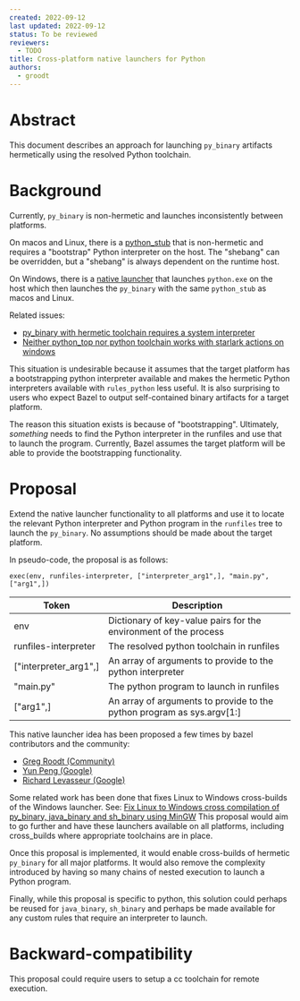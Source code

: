 ```yaml
---
created: 2022-09-12
last updated: 2022-09-12
status: To be reviewed
reviewers:
  - TODO
title: Cross-platform native launchers for Python
authors:
  - groodt
---
```



# Abstract

This document describes an approach for launching `py_binary` artifacts hermetically using the resolved Python toolchain.


# Background

Currently, `py_binary` is non-hermetic and launches inconsistently between platforms.

On macos and Linux, there is a [python_stub](https://github.com/bazelbuild/bazel/blob/master/src/main/java/com/google/devtools/build/lib/bazel/rules/python/python_stub_template.txt)
that is non-hermetic and requires a "bootstrap" Python interpreter on the host. The "shebang" can be overridden, but
a "shebang" is always dependent on the runtime host.

On Windows, there is a [native launcher](https://github.com/meteorcloudy/bazel/blob/master/src/tools/launcher/python_launcher.cc)
that launches `python.exe` on the host which then launches the `py_binary` with the same `python_stub` as macos and Linux.

Related issues:
* [py_binary with hermetic toolchain requires a system interpreter](https://github.com/bazelbuild/rules_python/issues/691)
* [Neither python_top nor python toolchain works with starlark actions on windows](https://github.com/bazelbuild/bazel/issues/7947#issuecomment-495265016)

This situation is undesirable because it assumes that the target platform has a bootstrapping python interpreter 
available and makes the hermetic Python interpreters available with `rules_python` less useful. It is also surprising to 
users who expect Bazel to output self-contained binary artifacts for a target platform.

The reason this situation exists is because of "bootstrapping". Ultimately, *something* needs to find the Python
interpreter in the runfiles and use that to launch the program. Currently, Bazel assumes the target platform will
be able to provide the bootstrapping functionality.


# Proposal

Extend the native launcher functionality to all platforms and use it to locate the relevant Python interpreter and 
Python program in the `runfiles` tree to launch the `py_binary`. No assumptions should be made about the target platform.

In pseudo-code, the proposal is as follows:

```
exec(env, runfiles-interpreter, ["interpreter_arg1",], "main.py", ["arg1",])
```

| Token                  | Description |
| ---------------------- | ----------- |
| env                    | Dictionary of key-value pairs for the environment of the process       |
| runfiles-interpreter   | The resolved python toolchain in runfiles        |
| ["interpreter_arg1",]  | An array of arguments to provide to the python interpreter        |
| "main.py"              | The python program to launch in runfiles        |
| ["arg1",]              | An array of arguments to provide to the python program as sys.argv[1:]        |

This native launcher idea has been proposed a few times by bazel contributors and the community:
* [Greg Roodt (Community)](https://github.com/bazelbuild/rules_python/issues/691#issuecomment-1174935972)
* [Yun Peng (Google)](https://github.com/bazelbuild/bazel/issues/7947#issuecomment-495265016)
* [Richard Levasseur (Google)](https://github.com/bazelbuild/rules_python/issues/691#issuecomment-1186379617)

Some related work has been done that fixes Linux to Windows cross-builds of the Windows launcher. See: [Fix Linux to Windows cross compilation of py_binary, java_binary and sh_binary using MinGW](https://github.com/bazelbuild/bazel/pull/16019)
This proposal would aim to go further and have these launchers available on all platforms, including cross_builds where appropriate toolchains are in place.

Once this proposal is implemented, it would enable cross-builds of hermetic `py_binary` for all major platforms. It
would also remove the complexity introduced by having so many chains of nested execution to launch a Python program.

Finally, while this proposal is specific to python, this solution could perhaps be reused for `java_binary`, `sh_binary`
and perhaps be made available for any custom rules that require an interpreter to launch.


# Backward-compatibility

This proposal could require users to setup a cc toolchain for remote execution.
